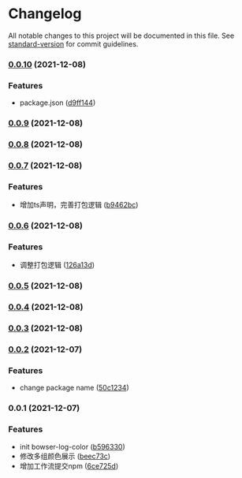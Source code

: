 # Changelog

All notable changes to this project will be documented in this file. See [standard-version](https://github.com/conventional-changelog/standard-version) for commit guidelines.

### [0.0.10](https://github.com/nan1010082085/browser-log-color/compare/v0.0.9...v0.0.10) (2021-12-08)


### Features

* package.json ([d9ff144](https://github.com/nan1010082085/browser-log-color/commit/d9ff144eff0ba84554c9ab2fbc08e8cd8ef021e3))

### [0.0.9](https://github.com/nan1010082085/browser-log-color/compare/v0.0.8...v0.0.9) (2021-12-08)

### [0.0.8](https://github.com/nan1010082085/browser-log-color/compare/v0.0.7...v0.0.8) (2021-12-08)

### [0.0.7](https://github.com/nan1010082085/browser-log-color/compare/v0.0.6...v0.0.7) (2021-12-08)


### Features

* 增加ts声明，完善打包逻辑 ([b9462bc](https://github.com/nan1010082085/browser-log-color/commit/b9462bcc318100bd4198bdd285e1122e02ce4efd))

### [0.0.6](https://github.com/nan1010082085/bowser-log-color/compare/v0.0.5...v0.0.6) (2021-12-08)


### Features

* 调整打包逻辑 ([126a13d](https://github.com/nan1010082085/bowser-log-color/commit/126a13dc460684f0bf0b04fc75700b640d6e5a75))

### [0.0.5](https://github.com/nan1010082085/bowser-log-color/compare/v0.0.4...v0.0.5) (2021-12-08)

### [0.0.4](https://github.com/nan1010082085/bowser-log-color/compare/v0.0.3...v0.0.4) (2021-12-08)

### [0.0.3](https://github.com/nan1010082085/bowser-log-color/compare/v0.0.2...v0.0.3) (2021-12-08)

### [0.0.2](https://github.com/nan1010082085/bowser-log-color/compare/v0.0.1...v0.0.2) (2021-12-07)


### Features

* change package name ([50c1234](https://github.com/nan1010082085/bowser-log-color/commit/50c12342d1d66761b1466f9ee7353f2cc8951020))

### 0.0.1 (2021-12-07)


### Features

* init bowser-log-color ([b596330](https://github.com/nan1010082085/bowser-log-color/commit/b596330e5ff58f382a8865b1e9b87fc98860fcd4))
* 修改多组颜色展示 ([beec73c](https://github.com/nan1010082085/bowser-log-color/commit/beec73c4f4cfdd1cbcb923d4ec4ae5571da305c3))
* 增加工作流提交npm ([6ce725d](https://github.com/nan1010082085/bowser-log-color/commit/6ce725d860309709562250cb26e8cde6e71f9102))
